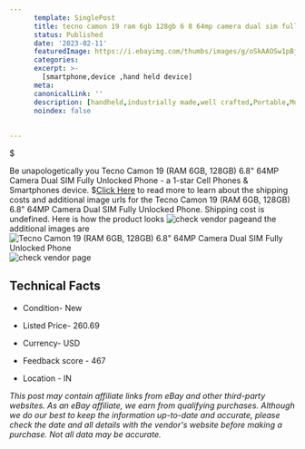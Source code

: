```yaml
---
      template: SinglePost
      title: tecno camon 19 ram 6gb 128gb 6 8 64mp camera dual sim fully unlocked phone
      status: Published
      date: '2023-02-11'
      featuredImage: https://i.ebayimg.com/thumbs/images/g/oSkAAOSw1pBjEKaA/s-l225.jpg
      categories: 
      excerpt: >-
        [smartphone,device ,hand held device]
      meta:
      canonicalLink: ''
      description: [handheld,industrially made,well crafted,Portable,Mobile,Compact,Convenient,Lightweight,Maneuverable,Man-portable,Miniature,Carriable,Hand-held,Light,Holdable,Transportable,Mobile device,Pocket-sized,On-the-go,Wireless,Cordless,Compact size,Convenient size, smartphone,device ,hand held device]
      noindex: false
      
        
---
```

$

Be unapologetically you Tecno Camon 19 (RAM 6GB, 128GB) 6.8" 64MP Camera Dual SIM Fully Unlocked Phone - a 1-star Cell Phones & Smartphones device.
$[Click Here](https://www.ebay.com/itm/314128582000?hash=item492385c570%3Ag%3AoSkAAOSw1pBjEKaA&mkevt=1&mkcid=1&mkrid=711-53200-19255-0&campid=%253CePNCampaignId%253E&customid=%253CreferenceId%253E&toolid=10049) to read more to learn about the shipping costs and additional image urls for the Tecno Camon 19 (RAM 6GB, 128GB) 6.8" 64MP Camera Dual SIM Fully Unlocked Phone. Shipping cost is undefined. Here is how the product looks ![check vendor page](https://i.ebayimg.com/thumbs/images/g/oSkAAOSw1pBjEKaA/s-l225.jpg)and the additional images are![Tecno Camon 19 (RAM 6GB, 128GB) 6.8" 64MP Camera Dual SIM Fully Unlocked Phone](https://i.ebayimg.com/images/g/oSkAAOSw1pBjEKaA/s-l500.jpg)![check vendor page](https://origin-galleryplus.ebayimg.com/ws/web/314128582000_2_0_1/225x225.jpg,https://origin-galleryplus.ebayimg.com/ws/web/314128582000_3_0_1/225x225.jpg,https://origin-galleryplus.ebayimg.com/ws/web/314128582000_4_0_1/225x225.jpg,https://origin-galleryplus.ebayimg.com/ws/web/314128582000_5_0_1/225x225.jpg,https://origin-galleryplus.ebayimg.com/ws/web/314128582000_6_0_1/225x225.jpg,https://origin-galleryplus.ebayimg.com/ws/web/314128582000_7_0_1/225x225.jpg,https://origin-galleryplus.ebayimg.com/ws/web/314128582000_8_0_1/225x225.jpg,https://origin-galleryplus.ebayimg.com/ws/web/314128582000_9_0_1/225x225.jpg)



 ## Technical Facts 



     
      

 - Condition- New 


      

 - Listed Price- 260.69 


      

 - Currency- USD 


      

 - Feedback score - 467 


      

 - Location - IN 


      
      

 *_This post may contain affiliate links from eBay and other third-party websites. As an eBay affiliate, we earn from qualifying purchases. Although we do our best to keep the information up-to-date and accurate, please check the date and all details with the vendor's website before making a purchase. Not all data may be accurate._*






